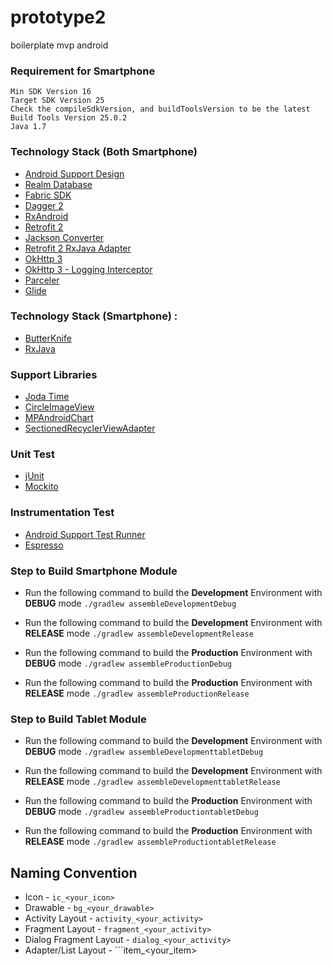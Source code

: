 # prototype2
boilerplate mvp android


### Requirement for Smartphone
    Min SDK Version 16
    Target SDK Version 25
    Check the compileSdkVersion, and buildToolsVersion to be the latest
    Build Tools Version 25.0.2
    Java 1.7

### Technology Stack (Both Smartphone)
- [Android Support Design](https://developer.android.com/topic/libraries/support-library/features.html)
- [Realm Database](https://realm.io/)
- [Fabric SDK](https://fabric.io)
- [Dagger 2](https://google.github.io/dagger/)
- [RxAndroid](https://github.com/ReactiveX/RxAndroid)
- [Retrofit 2](https://square.github.io/retrofit/)
- [Jackson Converter](http://wiki.fasterxml.com/JacksonHome)
- [Retrofit 2 RxJava Adapter](https://github.com/square/retrofit/tree/master/retrofit-adapters/rxjava)
- [OkHttp 3](http://square.github.io/okhttp/)
- [OkHttp 3 - Logging Interceptor](https://github.com/square/okhttp/tree/master/okhttp-logging-interceptor)
- [Parceler](https://github.com/johncarl81/parceler)
- [Glide](https://github.com/bumptech/glide)

### Technology Stack (Smartphone) :
- [ButterKnife](http://jakewharton.github.io/butterknife/)
- [RxJava](https://github.com/ReactiveX/RxJava)

### Support Libraries
- [Joda Time](http://www.joda.org/joda-time/)
- [CircleImageView](https://github.com/hdodenhof/CircleImageView)
- [MPAndroidChart](https://github.com/PhilJay/MPAndroidChart)
- [SectionedRecyclerViewAdapter](https://github.com/luizgrp/SectionedRecyclerViewAdapter)

### Unit Test
- [jUnit](http://junit.org/junit4/)
- [Mockito](http://site.mockito.org/)

### Instrumentation Test
- [Android Support Test Runner](https://google.github.io/android-testing-support-library/downloads/)
- [Espresso](https://google.github.io/android-testing-support-library/docs/espresso/)

### Step to Build Smartphone Module
* Run the following command to build the **Development** Environment with **DEBUG** mode
```./gradlew assembleDevelopmentDebug```

* Run the following command to build the **Development** Environment with **RELEASE** mode
```./gradlew assembleDevelopmentRelease```

* Run the following command to build the **Production** Environment with **DEBUG** mode
```./gradlew assembleProductionDebug```

* Run the following command to build the **Production** Environment with **RELEASE** mode
```./gradlew assembleProductionRelease```

### Step to Build Tablet Module
* Run the following command to build the **Development** Environment with **DEBUG** mode
```./gradlew assembleDevelopmenttabletDebug```

* Run the following command to build the **Development** Environment with **RELEASE** mode
```./gradlew assembleDevelopmenttabletRelease```

* Run the following command to build the **Production** Environment with **DEBUG** mode
```./gradlew assembleProductiontabletDebug```

* Run the following command to build the **Production** Environment with **RELEASE** mode
```./gradlew assembleProductiontabletRelease```

## Naming Convention
* Icon - ```ic_<your_icon>```
* Drawable - ```bg_<your_drawable>```
* Activity Layout - ```activity_<your_activity>```
* Fragment Layout - ```fragment_<your_activity>```
* Dialog Fragment Layout - ```dialog_<your_activity>```
* Adapter/List Layout - ```item_<your_item>
